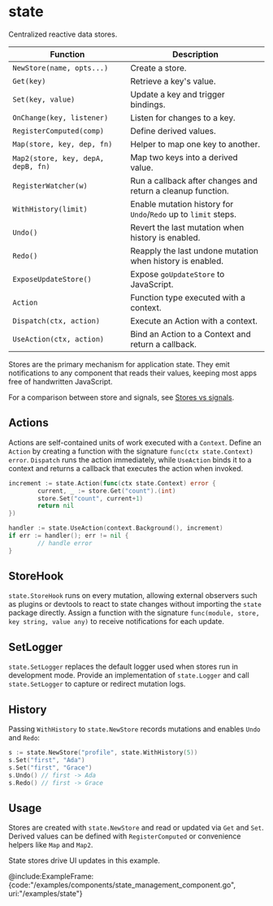 # state

Centralized reactive data stores.

| Function | Description |
| --- | --- |
| `NewStore(name, opts...)` | Create a store. |
| `Get(key)` | Retrieve a key's value. |
| `Set(key, value)` | Update a key and trigger bindings. |
| `OnChange(key, listener)` | Listen for changes to a key. |
| `RegisterComputed(comp)` | Define derived values. |
| `Map(store, key, dep, fn)` | Helper to map one key to another. |
| `Map2(store, key, depA, depB, fn)` | Map two keys into a derived value. |
| `RegisterWatcher(w)` | Run a callback after changes and return a cleanup function. |
| `WithHistory(limit)` | Enable mutation history for `Undo`/`Redo` up to `limit` steps. |
| `Undo()` | Revert the last mutation when history is enabled. |
| `Redo()` | Reapply the last undone mutation when history is enabled. |
| `ExposeUpdateStore()` | Expose `goUpdateStore` to JavaScript. |
| `Action` | Function type executed with a context. |
| `Dispatch(ctx, action)` | Execute an Action with a context. |
| `UseAction(ctx, action)` | Bind an Action to a Context and return a callback. |

Stores are the primary mechanism for application state. They emit
notifications to any component that reads their values, keeping most apps
free of handwritten JavaScript.

For a comparison between store and signals, see [Stores vs signals](../guide/store-vs-signals).

## Actions

Actions are self-contained units of work executed with a `Context`. Define an
`Action` by creating a function with the signature `func(ctx state.Context)
error`. `Dispatch` runs the action immediately, while `UseAction` binds it to a
context and returns a callback that executes the action when invoked.

```go
increment := state.Action(func(ctx state.Context) error {
        current, _ := store.Get("count").(int)
        store.Set("count", current+1)
        return nil
})

handler := state.UseAction(context.Background(), increment)
if err := handler(); err != nil {
        // handle error
}
```

## StoreHook

`state.StoreHook` runs on every mutation, allowing external observers such as
plugins or devtools to react to state changes without importing the `state`
package directly. Assign a function with the signature
`func(module, store, key string, value any)` to receive notifications for each
update.

## SetLogger

`state.SetLogger` replaces the default logger used when stores run in
development mode. Provide an implementation of `state.Logger` and call
`state.SetLogger` to capture or redirect mutation logs.

## History

Passing `WithHistory` to `state.NewStore` records mutations and enables `Undo` and `Redo`:

```go
s := state.NewStore("profile", state.WithHistory(5))
s.Set("first", "Ada")
s.Set("first", "Grace")
s.Undo() // first -> Ada
s.Redo() // first -> Grace
```

## Usage

Stores are created with `state.NewStore` and read or updated via `Get` and
`Set`. Derived values can be defined with `RegisterComputed` or convenience
helpers like `Map` and `Map2`.

State stores drive UI updates in this example.

@include:ExampleFrame:{code:"/examples/components/state_management_component.go", uri:"/examples/state"}
